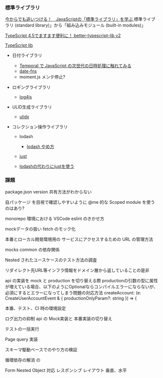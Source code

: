 ### 標準ライブラリ

[ 今からでも追いつける！　JavaScriptの「標準ライブラリ」を学ぶ ](https://qiita.com/uhyo/items/acd645744fa61c805097)
  標準ライブラリ (standard library)」から「組み込みモジュール (built-in modules)」

[ TypeScript 4.5でますます便利に！ better-typescript-lib v2 ](https://zenn.dev/uhyo/articles/better-typescript-lib-v2)

[ TypeScript lib  ](https://github.com/microsoft/TypeScript/tree/main/lib)

- 日付ライブラリ
  - [ Temporal で JavaScript の次世代の日時処理に触れてみる ](https://qiita.com/sangotaro/items/8ee4b0f40cbcf3f12784)
  - [date-fns](https://date-fns.org/) 
  - moment.js メンテ停止?

- ロギングライブラリ
  - [ log4js ](https://github.com/log4js-node/log4js-node)

- ULID生成ライブラリ
  - [ ulidx ](https://github.com/perry-mitchell/ulidx)

- コレクション操作ライブラリ
  
  - lodash
    - [ lodash やめ方 ](https://qiita.com/mizchi/items/af17f45d5653b76f6751)

  -  [ just ](https://github.com/angus-c/just/)
    - [ lodashの代わりにjustを使う ](https://zenn.dev/terrierscript/articles/2020-11-26-lodash-just)


  
[]()
[]()
[]()
[]()
[]()
[]()
[]()
[]()

### 課題

package.json version 共有方法がわからない

自パッケージ を目視で確認しやすいように @me 的な Scoped module を使うのはあり?

monorepo 環境における VSCode eslint のきかせ方

mockデータの扱い
 fetch のモック化

本番とローカル開発環境用の サービスにアクセスするための URL の管理方法

mocks common の依存関係

Nested されたユースケースのテスト方法の調査

リダイレクト先URL等インフラ情報をドメイン層から返していることの是非


api の実装を mock と production を切り替える際 productionの引数の型に属性が増えている場合、以下のようにOptionalならコンパイルエラーにならないが、必須にするとエラーになってしまう問題の対応方法
  createAccount: (e: CreateUserAccountEvent & { productionOnlyParam?: string }) => {


本番、テスト、CI 時の環境設定

  ログ出力の抑制
  api の Mock実装と 本番実装の切り替え

テストの一括実行


Page query 実装

スキーマ駆動ベースでのやり方の検証

循環依存の解消
の

Form 
  Nested Object 対応
  レスポンシブ
  レイアウト 垂直、水平
[]()
[]()
[]()
[]()
[]()
[]()
[]()
[]()
[]()
[]()
[]()
[]()
[]()
[]()
[]()
[]()
[]()
[]()
[]()
[]()
[]()
[]()
